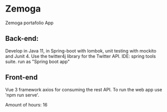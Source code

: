 # Zemoga
Zemoga portafolio App

## Back-end:
Develop in Java 11, in Spring-boot with lombok, unit testing with mockito and Junit 4. 
Use the twitter4j library for the Twitter API.
IDE: spring tools suite.
run as "Spring boot app"

## Front-end
Vue 3 framework
axios for consuming the rest API.
To run the web app use 'npm run serve'.


Amount of hours: 16

